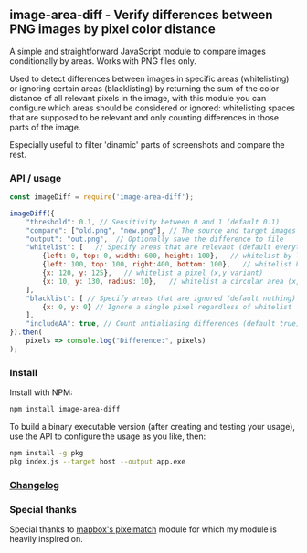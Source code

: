## image-area-diff - Verify differences between PNG images by pixel color distance

A simple and straightforward JavaScript module to compare images conditionally by areas. Works with PNG files only.

Used to detect differences between images in specific areas (whitelisting) or ignoring certain areas (blacklisting) by returning the sum of the color distance of all relevant pixels in the image, with this module you can configure which areas should be considered or ignored: whitelisting spaces that are supposed to be relevant and only counting differences in those parts of the image.

Especially useful to filter 'dinamic' parts of screenshots and compare the rest.

### API / usage

```js
const imageDiff = require('image-area-diff');

imageDiff({
    "threshold": 0.1, // Sensitivity between 0 and 1 (default 0.1)
    "compare": ["old.png", "new.png"], // The source and target images
    "output": "out.png",  // Optionally save the difference to file
    "whitelist": [   // Specify areas that are relevant (default everything)
        {left: 0, top: 0, width: 600, height: 100},   // whitelist by left,top,width,height
        {left: 100, top: 100, right:400, bottom: 100},   // whitelist by left,top,right,bottom
        {x: 120, y: 125},   // whitelist a pixel (x,y variant)
        {x: 10, y: 130, radius: 10},   // whitelist a circular area (x,y,radius variant)
    ],
    "blacklist": [ // Specify areas that are ignored (default nothing)
        {x: 0, y: 0} // Ignore a single pixel regardless of whitelist
    ],
    "includeAA": true, // Count antialiasing differences (default true)
}).then(
    pixels => console.log("Difference:", pixels)
);
```

### Install

Install with NPM:

```bash
npm install image-area-diff
```



To build a binary executable version (after creating and testing your usage), use the API to configure the usage as you like, then:
```bash
npm install -g pkg
pkg index.js --target host --output app.exe
```

### [Changelog](https://github.com/GuilhermeRossato/image-area-diff/releases)

### Special thanks

Special thanks to [mapbox's pixelmatch](https://github.com/mapbox/pixelmatch) module for which my module is heavily inspired on.

